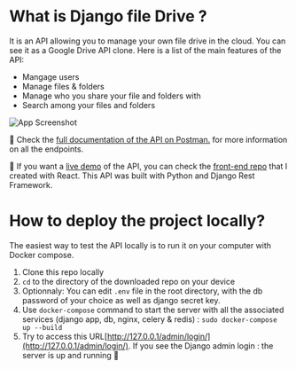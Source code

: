 # What is Django file Drive ?
It is an API allowing you to manage your own file drive in the cloud. You can see it as a Google Drive API clone.
Here is a list of the main features of the API:
- Mangage users
- Manage files & folders
- Manage who you share your file and folders with
- Search among your files and folders

![App Screenshot](https://i.ibb.co/yySBLmm/apidoc.png)  

🔗 Check the [full documentation of the API on Postman.](https://documenter.getpostman.com/view/11214441/UVyvvE6f) for more information on all the endpoints.

🚀 If you want a [live demo](#) of the API, you can check the [front-end repo](https://github.com/Virgin75/file-drive-front) that I created with React.
This API was built with Python and Django Rest Framework.

# How to deploy the project locally?
The easiest way to test the API locally is to run it on your computer with Docker compose.

1. Clone this repo locally
2. `cd` to the directory of the downloaded repo on your device
3. Optionnaly: You can edit `.env` file in the root directory, with the db password of your choice as well as django secret key.
4. Use `docker-compose` command to start the server with all the associated services (django app, db, nginx, celery & redis) : `sudo docker-compose up --build`
5. Try to access this URL[http://127.0.0.1/admin/login/](http://127.0.0.1/admin/login/). If you see the Django admin login : the server is up and running 🎉
